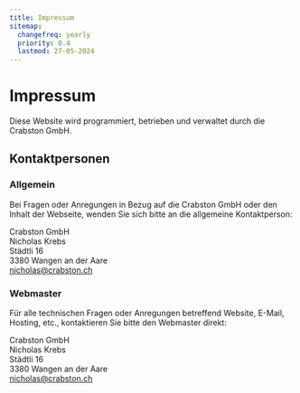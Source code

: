 ```yaml
---
title: Impressum
sitemap:
  changefreq: yearly
  priority: 0.4
  lastmod: 27-05-2024
---
```


# Impressum
Diese Website wird programmiert, betrieben und verwaltet durch die Crabston GmbH.

## Kontaktpersonen
### Allgemein
Bei Fragen oder Anregungen in Bezug auf die Crabston GmbH oder den Inhalt der Webseite, wenden Sie sich bitte an die allgemeine Kontaktperson:

Crabston GmbH <br />
Nicholas Krebs <br />
Städtli 16 <br />
3380 Wangen an der Aare <br />
[nicholas@crabston.ch](mailto:nicholas@crabston.ch) <br />

### Webmaster
Für alle technischen Fragen oder Anregungen betreffend Website, E-Mail, Hosting, etc., kontaktieren Sie bitte den Webmaster direkt:

Crabston GmbH <br />
Nicholas Krebs <br />
Städtli 16 <br />
3380 Wangen an der Aare <br />
[nicholas@crabston.ch](mailto:nicholas@crabston.ch) <br />
